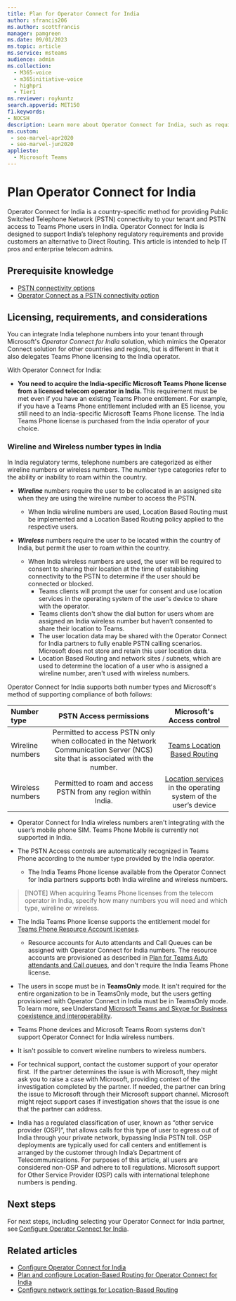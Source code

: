 ```yaml
---
title: Plan for Operator Connect for India
author: sfrancis206
ms.author: scottfrancis
manager: pamgreen
ms.date: 09/01/2023
ms.topic: article
ms.service: msteams
audience: admin
ms.collection: 
  - M365-voice
  - m365initiative-voice
  - highpri
  - Tier1
ms.reviewer: roykuntz
search.appverid: MET150
f1.keywords:
- NOCSH
description: Learn more about Operator Connect for India, such as requirements and planning for deployment.
ms.custom: 
 - seo-marvel-apr2020
 - seo-marvel-jun2020
appliesto: 
  - Microsoft Teams
---
```


# Plan Operator Connect for India

Operator Connect for India is a country-specific method for providing Public Switched Telephone Network (PSTN) connectivity to your tenant and PSTN access to Teams Phone users in India. Operator Connect for India is designed to support India’s telephony regulatory requirements and provide customers an alternative to Direct Routing. This article is intended to help IT pros and enterprise telecom admins.

## Prerequisite knowledge

- [PSTN connectivity options](pstn-connectivity.md)
- [Operator Connect as a PSTN connectivity option](operator-connect-plan.md)

## Licensing, requirements, and considerations

You can integrate India telephone numbers into your tenant through Microsoft's *Operator Connect for India* solution, which mimics the Operator Connect solution for other countries and regions, but is different in that it also delegates Teams Phone licensing to the India operator.

With Operator Connect for India:

- **You need to acquire the India-specific Microsoft Teams Phone license from a licensed telecom operator in India.** This requirement must be met even if you have an existing Teams Phone entitlement. For example, if you have a Teams Phone entitlement included with an E5 license, you still need to an India-specific Microsoft Teams Phone license. The India Teams Phone license is purchased from the India operator of your choice.

### Wireline and Wireless number types in India

In India regulatory terms, telephone numbers are categorized as either wireline numbers or wireless numbers. The number type categories refer to the ability or inability to roam within the country.

- ***Wireline*** numbers require the user to be collocated in an assigned site when they are using the wireline number to access the PSTN.

  - When India wireline numbers are used, Location Based Routing must be implemented and a Location Based Routing policy applied to the respective users.  

- ***Wireless*** numbers require the user to be located within the country of India, but permit the user to roam within the country.
    
    - When India wireless numbers are used, the user will be required to consent to sharing their location at the time of establishing connectivity to the PSTN to determine if the user should be connected or blocked.
        - Teams clients will prompt the user for consent and use location services in the operating system of the user's device to share with the operator.
        - Teams clients don't show the dial button for users whom are assigned an India wireless number but haven’t consented to share their location to Teams.
        - The user location data may be shared with the Operator Connect for India partners to fully enable PSTN calling scenarios. Microsoft does not store and retain this user location data.
        - Location Based Routing and network sites / subnets, which are used to determine the location of a user who is assigned a wireline number, aren't used with wireless numbers.

Operator Connect for India supports both number types and Microsoft's method of supporting compliance of both follows:

|**Number type**|**PSTN Access permissions**|**Microsoft's Access control**|
|:--- |:---: |:---: |
|Wireline numbers | Permitted to access PSTN only when collocated in the Network Communication Server (NCS) site that is associated with the number. | [Teams Location Based Routing](location-based-routing-india-plan.md) |
|Wireless numbers | Permitted to roam and access PSTN from any region within India. | [Location services](https://support.microsoft.com/windows/windows-location-service-and-privacy-3a8eee0a-5b0b-dc07-eede-2a5ca1c49088) in the operating system of the user’s device  |


- Operator Connect for India wireless numbers aren't integrating with the user’s mobile phone SIM. Teams Phone Mobile is currently not supported in India.

- The PSTN Access controls are automatically recognized in Teams Phone according to the number type provided by the India operator.
    - The India Teams Phone license available from the Operator Connect for India partners supports both India wireline and wireless numbers.

>
> [!NOTE]
> When acquiring Teams Phone licenses from the telecom operator in India, specify how many numbers you will need and which type, wireline or wireless.

- The India Teams Phone license supports the entitlement model for [Teams Phone Resource Account licenses](teams-add-on-licensing\virtual-user.md).
    - Resource accounts for Auto attendants and Call Queues can be assigned with Operator Connect for India numbers. The resource accounts are provisioned as described in [Plan for Teams Auto attendants and Call queues](plan-auto-attendant-call-queue.md), and don't require the India Teams Phone license.

- The users in scope must be in **TeamsOnly** mode. It isn't required for the entire organization to be in TeamsOnly mode, but the users getting provisioned with Operator Connect in India must be in TeamsOnly mode. To learn more, see Understand [Microsoft Teams and Skype for Business coexistence and interoperability](teams-and-skypeforbusiness-coexistence-and-interoperability.md).

- Teams Phone devices and Microsoft Teams Room systems don't support Operator Connect for India wireless numbers.
 
- It isn't possible to convert wireline numbers to wireless numbers.

- For technical support, contact the customer support of your operator first.  If the partner determines the issue is with Microsoft, they might ask you to raise a case with Microsoft, providing context of the investigation completed by the partner. If needed, the partner can bring the issue to Microsoft through their Microsoft support channel. Microsoft might reject support cases if investigation shows that the issue is one that the partner can address.

- India has a regulated classification of user, known as “other service provider (OSP)”, that allows calls for this type of user to egress out of India through your private network, bypassing India PSTN toll. OSP deployments are typically used for call centers and entitlement is arranged by the customer through India’s Department of Telecommunications. For purposes of this article, all users are considered non-OSP  and adhere to toll regulations. Microsoft support for Other Service Provider (OSP) calls with international telephone numbers is pending.

## Next steps

For next steps, including selecting your Operator Connect for India partner, see [Configure Operator Connect for India](operator-connect-india-configure.md).

## Related articles

- [Configure Operator Connect for India](operator-connect-india-configure.md)
- [Plan and configure Location-Based Routing for Operator Connect for India](location-based-routing-india-plan.md)
- [Configure network settings for Location-Based Routing](location-based-routing-configure-network-settings.md)